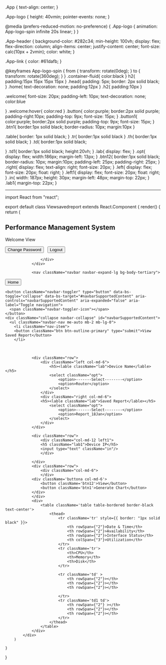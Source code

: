 .App {
  text-align: center;
}

.App-logo {
  height: 40vmin;
  pointer-events: none;
}

@media (prefers-reduced-motion: no-preference) {
  .App-logo {
    animation: App-logo-spin infinite 20s linear;
  }
}

.App-header {
  background-color: #282c34;
  min-height: 100vh;
  display: flex;
  flex-direction: column;
  align-items: center;
  justify-content: center;
  font-size: calc(10px + 2vmin);
  color: white;
}

.App-link {
  color: #61dafb;
}

@keyframes App-logo-spin {
  from {
    transform: rotate(0deg);
  }
  to {
    transform: rotate(360deg);
  }
}
.container-fluid{
  color:black
}
h2{
padding:15px 15px 15px 15px
}
.head{
    padding: 5px; 
    border: 2px solid black;  
} 
.home{
  text-decoration: none;
  padding:12px
}
.h2{
  padding:10px
}

.welcome{
  font-size: 20px;
  padding-left: 10px;
  text-decoration: none;
  color:blue
  
}
.welcome:hover{
  color:red
}
.button{
  color:purple;
  border:2px solid purple;
  padding-right:10px;
  padding-top: 9px;
  font-size: 15px;
}
.button1{
  color:purple;
  border:2px solid purple;
  padding-top: 9px;
  font-size: 15px;
}
.btn1{
  border:1px solid black;
  border-radius: 10px;
  margin:10px
}

.table{
  border: 1px solid black;
}
.tr{
  border:1px solid black
}
.th{
  border:1px solid black;
}
.td{
  border:1px solid black;
 
}
.td1{
  border:1px solid black;
  height:20vh;
}
.lab{
   display: flex;
}
.opt{
display: flex;
width:186px;
margin-left: 13px;
}
.btn12{
  border:1px solid black;
  border-radius: 10px;
  margin:10px;
  padding-left: 25px;
  padding-right: 25px;
}
.right{
  display: flex;
  text-align: right;
  font-size: 20px;
}
.left{
  display: flex;
  font-size: 20px;
  float: right;
}
.left1{
  display: flex;
  font-size: 20px;
  float: right;
}
.in{
  width: 187px;
  height: 30px;
  margin-left: 48px;
  margin-top: 22px;
}
.lab1{
  margin-top: 22px;
}


*******************************************************************************


import React from "react";

export default class Viewsavedreport extends React.Component {
    render() {
        return (
            <div className="head container-fluid">
                <div className="container-fluid">
                    <h2 className="text-center bg-warning">Performance Management System</h2>
                </div>
                <div className="row">
                    <div className="col-md-9">
                    <p className='welcome'>Welcome View</p>
                    </div>
                <div className="col-md-3">
                <button className='btn btn-info'>Change Password</button>&nbsp;&nbsp;
                    <button className='btn btn-danger'>Logout</button>

                    </div>
                </div>
              
                <nav className="navbar navbar-expand-lg bg-body-tertiary">
  <div className="container-fluid nav-tabs">
      <button className="btn btn-outline-primary">Home</button>&nbsp;
    
    <button className="navbar-toggler" type="button" data-bs-toggle="collapse" data-bs-target="#navbarSupportedContent" aria-controls="navbarSupportedContent" aria-expanded="false" aria-label="Toggle navigation">
      <span className="navbar-toggler-icon"></span>
    </button>
    <div className="collapse navbar-collapse" id="navbarSupportedContent">
      <ul className="navbar-nav me-auto mb-2 mb-lg-0">
        <li className="nav-item">
        <button className="btn btn-outline-primary" type="submit">View Saved Report</button>
        </li>
</ul>
</div>
</div>
</nav><br/>

                <div className="row">
                    <div className="left col-md-6">
                        <h5><lable className="lab">Device Name</lable></h5>
                        <select className="opt">
                            <option>-------Select--------</option>
                            <option>Router</option>
                        </select>
                    </div>
                    <div className="right col-md-6">
                    <h5><lable className="lab">Saved Report</lable></h5>
                        <select className="opt">
                            <option>-------Select--------</option>
                            <option>Report_18Jan</option>
                        </select>
                    </div>
                </div>
               
                <div className="row">
                    <div className="col-md-12 left1">
                    <h5 className="lab1">Device IP</h5>
                    <input type="text" className="in"/>
                    </div>

                </div>
                <div className="row">
                    <div className="col-md-6">
                    </div>
                <div className='buttona col-md-6'>
                    <button className='btn12'>View</button>
                    <button className='btn1'>Generate Chart</button>
                </div>
                </div>
                <div>
                    <table className='table table-bordered border-black text-center'>
                        <thead>
                            <tr className='tr' style={{ border: "1px solid black" }}>
                                <th rowSpan={"2"}>Date & Time</th>
                                <th rowSpan={"2"}>Availability</th>
                                <th rowSpan={"2"}>Interface Status</th>
                                <th colSpan={"3"}>Utilization</th>
                            </tr>
                            <tr className='tr'>
                                <th>CPU</th>
                                <th>Memory</th>
                                <th>Disk</th>
                            </tr>

                            <tr className='td' >
                                <th rowSpan={"2"}></th>
                                <th rowSpan={"2"}></th>
                                <th rowSpan={"2"}></th>

                            </tr>
                            <tr className='td1 td'>
                                <th rowSpan={"2"} ></th>
                                <th rowSpan={"2"}></th>
                                <th rowSpan={"2"}></th>
                            </tr>
                        </thead>
                    </table>
                </div>
            </div>
        )

    }
}
